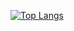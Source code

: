 <!-- ### Hello! I'm Sofia.
I'm a Year 3 Student at Temasek Polytechnic from the Diploma in Information Technology.-->

[![Top Langs](https://github-readme-stats.vercel.app/api/top-langs/?username=sofiaamihan&layout=donut&hide=jupyter%20notebook,dockerfile)](https://github.com/anuraghazra/github-readme-stats)

<!-- ### Technologies
![Kotlin](https://img.shields.io/badge/Kotlin-0095D5?style=for-the-badge&logo=kotlin&logoColor=white)
![Dart](https://img.shields.io/badge/Dart-0175C2?style=for-the-badge&logo=dart&logoColor=white)
![Java](https://img.shields.io/badge/Java-007396?style=for-the-badge&logo=openjdk&logoColor=white)
![Python](https://img.shields.io/badge/Python-3776AB?style=for-the-badge&logo=python&logoColor=white)
![JavaScript](https://img.shields.io/badge/JavaScript-F7DF1E?style=for-the-badge&logo=javascript&logoColor=black)
![HTML5](https://img.shields.io/badge/HTML5-E34F26?style=for-the-badge&logo=html5&logoColor=white)
![CSS3](https://img.shields.io/badge/CSS3-1572B6?style=for-the-badge&logo=css3&logoColor=white)

![Flutter](https://img.shields.io/badge/Flutter-02569B?style=for-the-badge&logo=flutter&logoColor=white)
![React](https://img.shields.io/badge/React-20232A?style=for-the-badge&logo=react&logoColor=61DAFB)
![React Native](https://img.shields.io/badge/React%20Native-20232A?style=for-the-badge&logo=react&logoColor=61DAFB)
![Jetpack Compose](https://img.shields.io/badge/Jetpack%20Compose-4285F4?style=for-the-badge&logo=jetpackcompose&logoColor=white)
![Node.js](https://img.shields.io/badge/Node.js-339933?style=for-the-badge&logo=nodedotjs&logoColor=white)

![MySQL](https://img.shields.io/badge/MySQL-4479A1?style=for-the-badge&logo=mysql&logoColor=white)
![Room](https://img.shields.io/badge/Room-FF6F00?style=for-the-badge&logo=android&logoColor=white)

### Find Me
[![LinkedIn](https://img.shields.io/badge/LinkedIn-blue?style=for-the-badge&logo=linkedin&logoColor=white)](https://www.linkedin.com/in/sofia-amihan-molase-respeto-34604827b/)
[![Portfolio](https://img.shields.io/badge/Website-000?style=for-the-badge&logo=aboutdotme&logoColor=white)](https://YOURWEBSITE.com)
[![Email](https://img.shields.io/badge/Email-D14836?style=for-the-badge&logo=gmail&logoColor=white)](mailto:sofiaamihanmrespeto@gmail.com) -->
